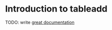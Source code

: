 # Introduction to tableadd

TODO: write [great documentation](http://jacobian.org/writing/what-to-write/)
